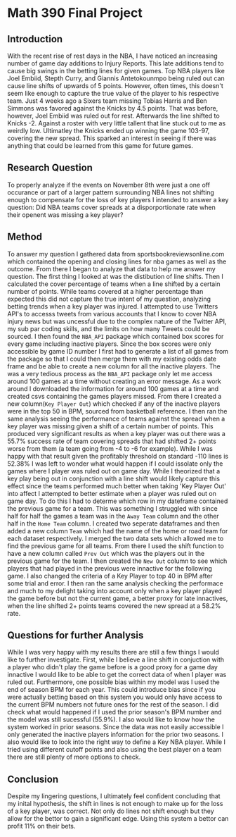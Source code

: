 # Math 390 Final Project

## Introduction
With the recent rise of rest days in the NBA, I have noticed an increasing number of game day additions to Injury Reports. This late additions tend to cause big swings in the betting lines for given games. Top NBA players like Joel Embiid, Stepth Curry, and Giannis Antetokounmpo being ruled out can cause line shifts of upwards of 5 points. However, often times, this doesn't seem like enough to capture the true value of the player to his respective team. Just 4 weeks ago a Sixers team missing Tobias Harris and Ben Simmons was favored against the Knicks by 4.5 points. That was before, however, Joel Embiid was ruled out for rest. Afterwards the line shifted to Knicks -2. Against a roster with very little tallent that line stuck out to me as weirdly low. Ultimatley the Knicks ended up winning the game 103-97, covering the new spread. This sparked an interest in seeing if there was anything that could be learned from this game for future games.

## Research Question
To properly analyze if the events on November 8th were just a one off occurance or part of a larger pattern surrounding NBA lines not shifting enough to compensate for the loss of key players I intended to answer a key question: Did NBA teams cover spreads at a disporportionate rate when their openent was missing a key player?

## Method
To answer my question I gathered data from sportsbookreviewsonline.com which contained the opening and closing lines for nba games as well as the outcome. From there I began to analyze that data to help me answer my question. The first thing I looked at was the distibution of line shifts. Then I calculated the cover percentage of teams when a line shifted by a certain number of points. While teams covered at a higher percentage than expected this did not capture the true intent of my question, analyzing betting trends when a key player was injured. I attempted to use Twitters API's to accesss tweets from various accounts that I know to cover NBA injury news but was uncessful due to the complex nature of the Twitter API, my sub par coding skills, and the limits on how many Tweets could be sourced. I then found the `NBA_API` package which contained box scores for every game including inactive players. Since the box scores were only accessible by game ID number I first had to generate a list of all games from the package so that I could then merge them with my existing odds date frame and be able to create a new column for all the inactive players. The was a very tedious process as the `NBA_API` package only let me access around 100 games at a time without creating an error message. As a work around I downloaded the information for around 100 games at a time and created csvs containing the games players missed. From there I created a new column(`Key Player Out`) which checked if any of the inactive players were in the top 50 in BPM, sourced from basketball reference. I then ran the same analysis seeing the performance of teams against the spread when a key player was missing given a shift of a certain number of points. This produced very significant results as when a key player was out there was a 55.7% success rate of team covering spreads that had shifted 2+ points worse from them (a team going from -4 to -6 for example). While I was happy with that result given the profitably threshold on standard -110 lines is 52.38% I was left to wonder what would happen if I could issolate only the games where I player was ruled out on game day. While I theorized that a key play being out in conjunction with a line shift would likely capture this effect since the teams performed much better when taking 'Key Player Out' into affect I attempted to better estimate when a player was ruled out on game day. To do this I had to determe which row in my dateframe contained the previous game for a team. This was something I struggled with since half for half the games a team was in the `Away Team` column and the other half in the `Home Team` column. I created two seperate dataframes and then added a new column `Team` which had the name of the home or road team for each dataset respectively. I merged the two data sets which allowed me to find the previous game for all teams. From there I used the shift function to have a new column called `Prev Out` which was the players out in the previous game for the team. I then created the `New Out` column to see which players that had played in the previous were innactive for the following game. I also changed the criteria of a Key Player to top 40 in BPM after some trial and error. I then ran the same analysis checking the performace and much to my delight taking into account only when a key player played the game before but not the current game, a better proxy for late innactives, when the line shifted 2+ points teams covered the new spread at a 58.2% rate.

## Questions for further Analysis 
While I was very happy with my results there are still a few things I would like to further investigate. First, while I believe a line shift in conjuction with a player who didn't play the game before is a good proxy for a game day innactive I would like to be able to get the correct data of when I player was ruled out. Furthermore, one possible bias within my model was I used the end of season BPM for each year. This could introduce bias since if you were actually betting based on this system you would only have access to the current BPM numbers not future ones for the rest of the season. I did check what would happened if I used the prior season's BPM number and the model was still sucessful (55.9%). I also would like to know how the system worked in prior seasons. Since the data was not easily accessible I only generated the inactive players information for the prior two seasons. I also would like to look into the right way to define a Key NBA player. While I tried using different cutoff points and also using the best player on a team there are still plenty of more options to check.

## Conclusion
Despite my lingering questions, I ultimately feel confident concluding that my inital hypothesis, the shift in lines is not enough to make up for the loss of a key player, was correct. Not only do lines not shift enough but they allow for the bettor to gain a significant edge. Using this system a bettor can profit 11% on their bets.
